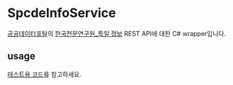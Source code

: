 # SpcdeInfoService
[공공데이터포털](https://www.data.go.kr/)의 [한국천문연구원_특일 정보](https://www.data.go.kr/data/15012690/openapi.do) REST API에 대한 C# wrapper입니다.

## usage
[테스트용 코드](https://github.com/kwon0408/SpcdeInfoService/blob/main/SpcdeInfoServiceTest/Program.cs)를 참고하세요.
